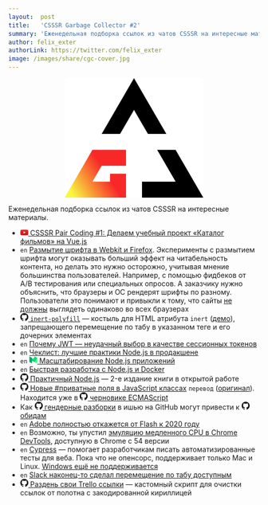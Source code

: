 ```yaml
---
layout:  post
title:   'CSSSR Garbage Collector #2'
summary: 'Еженедельная подборка ссылок из чатов CSSSR на интересные материалы'
author: felix_exter
authorLink: https://twitter.com/felix_exter
image: /images/share/cgc-cover.jpg
---
```


[github]: /images/icons/github.png
[medium]: /images/icons/medium.png
[yt]: /images/icons/youtube.png

<p align="center"><img src="/images/cgc.svg" height="240" alt="CSSSR Garbage Collector" align="center"></p>

Еженедельная подборка ссылок из чатов CSSSR на интересные материалы.

- [![yt] CSSSR Pair Coding #1: Делаем учебный проект «Каталог фильмов» на Vue.js](https://www.youtube.com/watch?v=InAWVrLnycw)
- `en` [Размытие шрифта в Webkit и Firefox](https://davidwalsh.name/font-smoothing).
Эксперименты с размытием шрифта могут оказывать больший эффект на читабельность контента, но делать это нужно осторожно, учитывая мнение большинства пользователей.
Например, с помощью фидбеков от A/B тестирования или специальных опросов.
А заказчику нужно объяснить, что браузеры и ОС рендерят шрифты по разному.
Пользователи это понимают и привыкли к тому, что сайты [не должны](http://dowebsitesneedtolookexactlythesameineverybrowser.com/) выглядеть одинаково во всех браузерах
- [![github] `inert-polyfill`](https://github.com/GoogleChrome/inert-polyfill) — костыль для HTML атрибута `inert` ([демо](https://rawgit.com/GoogleChrome/inert-polyfill/master/demo.html)), запрещающего перемещение по табу в указанном теге и его дочерних элементах
- `en` [Почему JWT — неудачный выбор в качестве сессионных токенов](https://scotch.io/bar-talk/why-jwts-suck-as-session-tokens)
- `en` [Чеклист: лучшие практики Node.js в продакшене](http://goldbergyoni.com/checklist-best-practice-of-node-js-in-production/)
- `en` [![medium] Масштабирование Node.js приложений](https://medium.freecodecamp.org/scaling-node-js-applications-8492bd8afadc)
- `en` [Быстрая разработка с Node.js и Docker](https://finnian.io/blog/rapid-development-with-node-js-and-docker/)
- [![github] Практичный Node.js](https://github.com/azat-co/practicalnode/) — 2-е издание книги в открытой работе
- [![github] Новые #приватные поля в JavaScript классах](https://medium.com/devschacht/javascripts-new-private-class-fields-c60daffe361b) `перевод` ([оригинал](http://thejameskyle.com/javascripts-new-private-class-fields.html)). Находится уже в [![github] черновике ECMAScript](https://github.com/tc39/proposals#active-proposals)
- Как [![github] гендерные разборки](https://github.com/traverson/traverson/issues/95) в ишью на GitHub могут привести к [![github] обидам](https://github.com/traverson/traverson/commit/b129d32dc2622df224fcda5e6ae5612f53156fa4)
- `en` [Adobe полностью откажется от Flash к 2020 году](https://blogs.adobe.com/conversations/2017/07/adobe-flash-update.html)
- `en` Возможно, ты упустил [эмуляцию медленного CPU в Chrome DevTools](https://developers.google.com/web/updates/2016/09/devtools-digest), доступную в Chrome с 54 версии
- `en` [Cypress](https://www.cypress.io/) — помогает разработчикам писать автоматизированные тесты для веба. Пока что не опенсорс, поддерживает только Mac и Linux. [Windows ещё не поддерживается](https://github.com/cypress-io/cypress/issues/74)
- `en` [Slack наконец-то сделал перемещение по табу доступным](https://get.slack.help/hc/en-us/articles/115003340723)
- [![github] Раздень свои Trello ссылки](https://gist.github.com/felixexter/a21cdc536b48c91f7f4bcdbfaf393ad0) — кастомный скрипт для очистки ссылок от полотна с закодированной кириллицей
